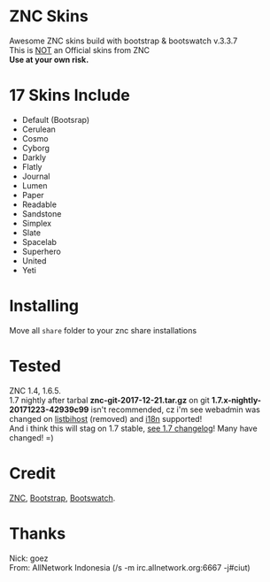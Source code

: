 # ZNC Skins
Awesome ZNC skins build with bootstrap &amp; bootswatch v.3.3.7<br />
This is <u>NOT</u> an Official skins from ZNC<br />
<b>Use at your own risk. </b>

# 17 Skins Include
<ul><li>Default (Bootsrap)</li>
<li>Cerulean</li>
<li>Cosmo</li>
<li>Cyborg</li>
<li>Darkly</li>
<li>Flatly</li>
<li>Journal</li>
<li>Lumen</li>
<li>Paper</li>
<li>Readable</li>
<li>Sandstone</li>
<li>Simplex</li>
<li>Slate</li>
<li>Spacelab</li>
<li>Superhero</li>
<li>United</li>
<li>Yeti</li></ul>
 
 # Installing
Move all <code>share</code> folder to your znc share installations

# Tested
ZNC 1.4, 1.6.5. <br />
1.7 nightly after tarbal <b>znc-git-2017-12-21.tar.gz</b> on git <b>1.7.x-nightly-20171223-42939c99</b> isn't recommended, cz i'm see webadmin was changed on <a href="https://github.com/znc/znc/issues/983">listbihost</a> (removed) and <a href="https://github.com/znc/znc/commit/42939c998f7eb73629d4fd2f13c27d2a6fb09dc9">i18n</a> supported!<br />
And i think this will stag on 1.7 stable, <a href="https://wiki.znc.in/ChangeLog/1.7.0">see 1.7 changelog</a>! Many have changed! =)


# Credit
<a href="//znc.in">ZNC</a>, <a href="https://getbootstrap.com/docs/3.3/">Bootstrap</a>, <a href="https://bootswatch.com/3/">Bootswatch</a>.

# Thanks
Nick: goez<br />
From: AllNetwork Indonesia (/s -m irc.allnetwork.org:6667 -j#ciut)

